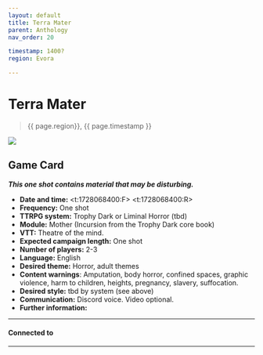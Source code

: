 ```yaml
---
layout: default
title: Terra Mater
parent: Anthology
nav_order: 20

timestamp: 1400?
region: Evora

---
```


# Terra Mater

> {{ page.region}}, {{ page.timestamp }} 

![](https://i.imgur.com/wUgVHZX.png)

## Game Card

***This one shot contains material that may be disturbing.***

- **Date and time:** <t:1728068400:F> <t:1728068400:R>
- **Frequency:** One shot
- **TTRPG system:** Trophy Dark or Liminal Horror (tbd)
- **Module:** Mother (Incursion from the Trophy Dark core book)
- **VTT:** Theatre of the mind.
- **Expected campaign length:** One shot
- **Number of players:** 2-3
- **Language:** English
- **Desired theme:** Horror, adult themes
- **Content warnings**: Amputation, body horror, confined spaces, graphic violence, harm to children, heights, pregnancy, slavery, suffocation.
- **Desired style:** tbd by system (see above)
- **Communication:** Discord voice. Video optional.
- **Further information:** 

---
#### Connected to

<!-- QueryToSerialize: LIST without ID "["+ title + "](https://terra-campaigns.github.io/"+ regexreplace(file.path, ".md", "") + ")" + ", from " + regexreplace(file.folder, "ouro/", "") FROM ([[]]) OR outgoing([[]]) WHERE file.name != "index" SORT file.folder DESC -->

---
